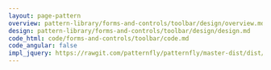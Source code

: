 ```yaml
---
layout: page-pattern
overview: pattern-library/forms-and-controls/toolbar/design/overview.md
design: pattern-library/forms-and-controls/toolbar/design/design.md
code_html: code/forms-and-controls/toolbar/code.md
code_angular: false
impl_jquery: https://rawgit.com/patternfly/patternfly/master-dist/dist/tests/toolbar.html
---
```

